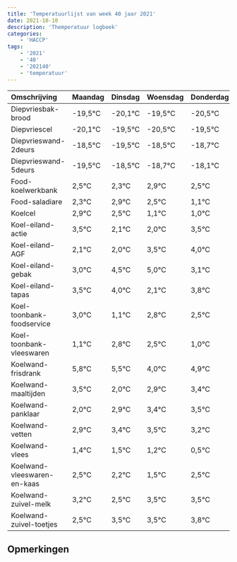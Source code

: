 ```yaml
---
title: 'Temperatuurlijst van week 40 jaar 2021'
date: 2021-10-10
description: 'Themperatuur logboek'
categories:
    - 'HACCP'
tags:
    - '2021'
    - '40'
    - '202140'
    - 'temperatuur'
---
```

|Omschrijving|Maandag|Dinsdag|Woensdag|Donderdag|Vrijdag|Zaterdag|Zondag|
|:---|:---|:---|:---|:---|:---|:---|:---|
|Diepvriesbak-brood|-19,5°C|-20,1°C|-19,5°C|-20,5°C|-19,5°C|-19,7°C|-19,1°C|
|Diepvriescel|-20,1°C|-19,5°C|-20,5°C|-19,5°C|-19,7°C|-19,1°C|-19,5°C|
|Diepvrieswand-2deurs|-18,5°C|-19,5°C|-18,5°C|-18,7°C|-18,1°C|-18,5°C|-19,9°C|
|Diepvrieswand-5deurs|-19,5°C|-18,5°C|-18,7°C|-18,1°C|-18,5°C|-19,9°C|-20,0°C|
|Food-koelwerkbank|2,5°C|2,3°C|2,9°C|2,5°C|1,1°C|1,0°C|2,5°C|
|Food-saladiare|2,3°C|2,9°C|2,5°C|1,1°C|1,0°C|2,5°C|3,0°C|
|Koelcel|2,9°C|2,5°C|1,1°C|1,0°C|2,5°C|3,0°C|1,1°C|
|Koel-eiland-actie|3,5°C|2,1°C|2,0°C|3,5°C|4,0°C|2,1°C|3,8°C|
|Koel-eiland-AGF|2,1°C|2,0°C|3,5°C|4,0°C|2,1°C|3,8°C|3,5°C|
|Koel-eiland-gebak|3,0°C|4,5°C|5,0°C|3,1°C|4,8°C|4,5°C|3,0°C|
|Koel-eiland-tapas|3,5°C|4,0°C|2,1°C|3,8°C|3,5°C|2,0°C|2,9°C|
|Koel-toonbank-foodservice|3,0°C|1,1°C|2,8°C|2,5°C|1,0°C|1,9°C|2,4°C|
|Koel-toonbank-vleeswaren|1,1°C|2,8°C|2,5°C|1,0°C|1,9°C|2,4°C|2,5°C|
|Koelwand-frisdrank|5,8°C|5,5°C|4,0°C|4,9°C|5,4°C|5,5°C|5,2°C|
|Koelwand-maaltijden|3,5°C|2,0°C|2,9°C|3,4°C|3,5°C|3,2°C|2,5°C|
|Koelwand-panklaar|2,0°C|2,9°C|3,4°C|3,5°C|3,2°C|2,5°C|3,5°C|
|Koelwand-vetten|2,9°C|3,4°C|3,5°C|3,2°C|2,5°C|3,5°C|3,5°C|
|Koelwand-vlees|1,4°C|1,5°C|1,2°C|0,5°C|1,5°C|1,5°C|1,8°C|
|Koelwand-vleeswaren-en-kaas|2,5°C|2,2°C|1,5°C|2,5°C|2,5°C|2,8°C|2,3°C|
|Koelwand-zuivel-melk|3,2°C|2,5°C|3,5°C|3,5°C|3,8°C|3,3°C|2,9°C|
|Koelwand-zuivel-toetjes|2,5°C|3,5°C|3,5°C|3,8°C|3,3°C|2,9°C|4,0°C|

## Opmerkingen


